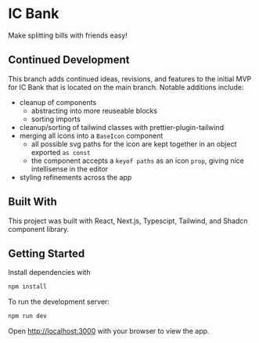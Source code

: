 # IC Bank

Make splitting bills with friends easy!

## Continued Development

This branch adds continued ideas, revisions, and features to the initial MVP for IC Bank that is located on the main branch.
Notable additions include:

- cleanup of components
  - abstracting into more reuseable blocks
  - sorting imports
- cleanup/sorting of tailwind classes with prettier-plugin-tailwind
- merging all icons into a `BaseIcon` component
  - all possible svg paths for the icon are kept together in an object exported `as const`
  - the component accepts a `keyof paths` as an icon `prop`, giving nice intellisense in the editor
- styling refinements across the app

## Built With

This project was built with React, Next.js, Typescipt, Tailwind, and Shadcn component library.

## Getting Started

Install dependencies with

```bash
npm install
```

To run the development server:

```bash
npm run dev
```

Open [http://localhost:3000](http://localhost:3000) with your browser to view the app.
